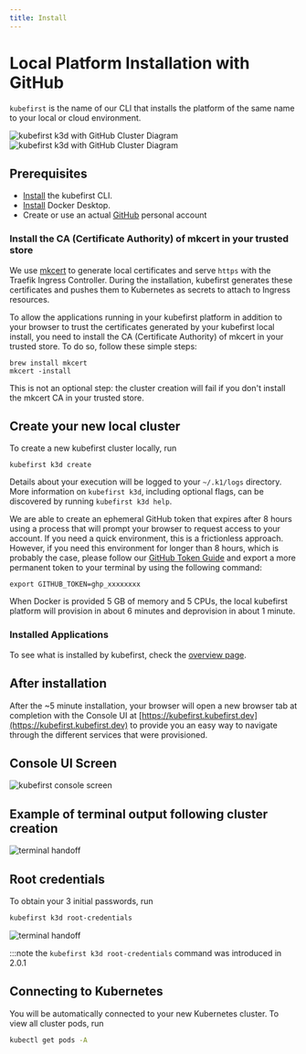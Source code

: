 ```yaml
---
title: Install
---
```


# Local Platform Installation with GitHub

`kubefirst` is the name of our CLI that installs the platform of the same name to your local or cloud environment.

![kubefirst k3d with GitHub Cluster Diagram](../../../img/local/github/installation-diagram-light.png#light-mode)![kubefirst k3d with GitHub Cluster Diagram](../../../img/local/github/installation-diagram-dark.png#dark-mode)

## Prerequisites

- [Install](../../overview.md#how-to-install-kubefirst-cli) the kubefirst CLI.
- [Install](https://docs.docker.com/get-docker/) Docker Desktop.
- Create or use an actual [GitHub](https://github.com) personal account

### Install the CA (Certificate Authority) of mkcert in your trusted store

We use [mkcert](https://github.com/FiloSottile/mkcert) to generate local certificates and serve `https` with the Traefik Ingress Controller. During the installation, kubefirst generates these certificates and pushes them to Kubernetes as secrets to attach to Ingress resources.

To allow the applications running in your kubefirst platform in addition to your browser to trust the certificates generated by your kubefirst local install, you need to install the CA (Certificate Authority) of mkcert in your trusted store. To do so, follow these simple steps:

```shell
brew install mkcert
mkcert -install
```

This is not an optional step: the cluster creation will fail if you don't install the mkcert CA in your trusted store.

## Create your new local cluster

To create a new kubefirst cluster locally, run

```shell
kubefirst k3d create
```

Details about your execution will be logged to your `~/.k1/logs` directory. More information on `kubefirst k3d`, including optional flags, can be discovered by running `kubefirst k3d help`.

We are able to create an ephemeral GitHub token that expires after 8 hours using a process that will prompt your browser to request access to your account. If you need a quick environment, this is a frictionless approach. However, if you need this environment for longer than 8 hours, which is probably the case, please follow our [GitHub Token Guide](../../../explore/github-token.md) and export a more permanent token to your terminal by using the following command:

```shell
export GITHUB_TOKEN=ghp_xxxxxxxx
```

When Docker is provided 5 GB of memory and 5 CPUs, the local kubefirst platform will provision in about 6 minutes and deprovision in about 1 minute.

### Installed Applications

To see what is installed by kubefirst, check the [overview page](../../overview.md#platforms-details).

## After installation

After the ~5 minute installation, your browser will open a new browser tab at completion with the Console UI at [https://kubefirst.kubefirst.dev](https://kubefirst.kubefirst.dev) to provide you an easy way to navigate through the different services that were provisioned.

## Console UI Screen

![kubefirst console screen](../../../img/common/github/console.png)

## Example of terminal output following cluster creation

![terminal handoff](../../../img/local/github/handoff-screen.png)

## Root credentials

To obtain your 3 initial passwords, run

```bash
kubefirst k3d root-credentials
```

![terminal handoff](../../../img/common/kubefirst/root-credentials.png)

:::note the `kubefirst k3d root-credentials` command was introduced in 2.0.1

## Connecting to Kubernetes

You will be automatically connected to your new Kubernetes cluster. To view all cluster pods, run

```bash
kubectl get pods -A
```
